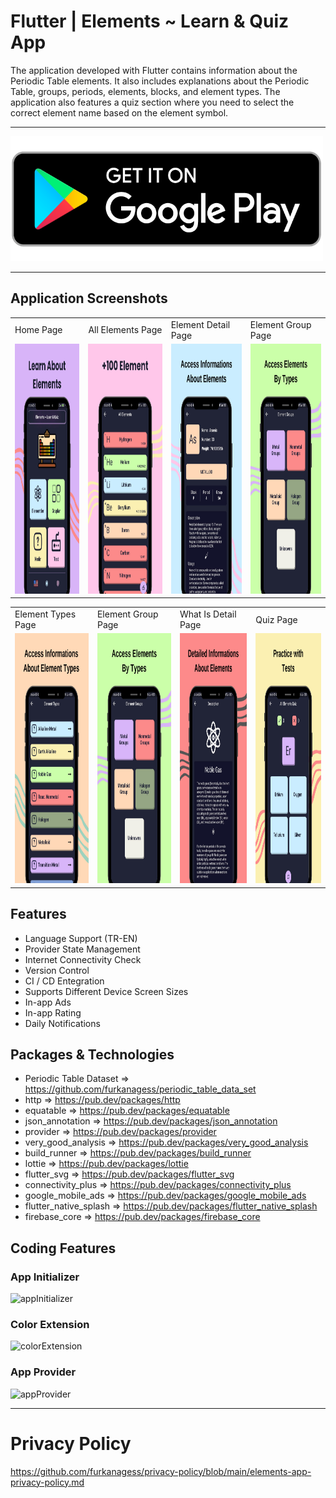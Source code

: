 # Flutter | Elements ~ Learn & Quiz App

  The application developed with Flutter contains information about the Periodic Table elements. It also includes explanations about the Periodic Table, groups, periods, elements, blocks, and element types. The application also features a quiz section where you need to select the correct element name based on the element symbol.

----

<a href="https://play.google.com/store/apps/details?id=com.furkanages.elements">
<img src="screenshots/play-store-logo.png"  width=500 height=200>
</a>

----

  ## Application Screenshots

<table>
  <tr>
    <td>Home Page</td>
        <td>All Elements Page</td>
     <td>Element Detail Page</td> 
          <td>Element Group Page</td> 

  </tr>  
  <tr>
    <td><img src="screenshots/Home.png"  width=250 height=400></td>
         <td><img src="screenshots/all-elements.png"  width=250 height=400></td>
         <td><img src="screenshots/element-detail.png" width=250 height=400></td>
 <td><img src="screenshots/element-group.png" width=250 height=400></td>
  </tr>
</table>
<table>
  <tr>
    <td>Element Types Page</td> 
    <td>Element Group Page</td> 
      <td>What Is Detail Page</td> 
      <td>Quiz Page</td>
  </tr>  
  <tr>
   <td><img src="screenshots/element-types.png"  width=250 height=400></td>
        <td><img src="screenshots/element-group.png"  width=250 height=400></td>
            <td><img src="screenshots/Description.png" width=250 height=400></td>
        <td><img src="screenshots/Quiz.png" width=250 height=400></td>
  </tr> 
</table>



## Features
- Language Support (TR-EN)
- Provider State Management
- Internet Connectivity Check
- Version Control
- CI / CD Entegration
- Supports Different Device Screen Sizes
- In-app Ads
- In-app Rating
- Daily Notifications

## Packages & Technologies
- Periodic Table Dataset => https://github.com/furkanagess/periodic_table_data_set
- http => https://pub.dev/packages/http
- equatable => https://pub.dev/packages/equatable
- json_annotation => https://pub.dev/packages/json_annotation
- provider => https://pub.dev/packages/provider
- very_good_analysis => https://pub.dev/packages/very_good_analysis
- build_runner =>  https://pub.dev/packages/build_runner 
- lottie => https://pub.dev/packages/lottie
- flutter_svg => https://pub.dev/packages/flutter_svg
- connectivity_plus => https://pub.dev/packages/connectivity_plus
- google_mobile_ads => https://pub.dev/packages/google_mobile_ads
- flutter_native_splash => https://pub.dev/packages/flutter_native_splash
- firebase_core => https://pub.dev/packages/firebase_core




## Coding Features
### App Initializer
![appInitializer](https://github.com/furkanagess/elements_app/assets/92018394/2ae4ecdb-ca96-40b0-ad31-97136d944d9b)
### Color Extension
![colorExtension](https://github.com/furkanagess/elements_app/assets/92018394/10b0a09a-dc86-4bcf-8686-1673589cb583)
### App Provider
![appProvider](https://github.com/furkanagess/elements_app/assets/92018394/8b25e137-62ad-4501-94bc-5b6666e50229)

---

# Privacy Policy

https://github.com/furkanagess/privacy-policy/blob/main/elements-app-privacy-policy.md
  

